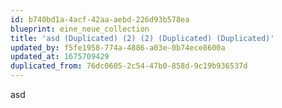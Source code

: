 ```yaml
---
id: b740bd1a-4acf-42aa-aebd-226d93b578ea
blueprint: eine_neue_collection
title: 'asd (Duplicated) (2) (2) (Duplicated) (Duplicated)'
updated_by: f5fe1958-774a-4886-a03e-0b74ece8600a
updated_at: 1675709429
duplicated_from: 76dc0605-2c54-47b0-858d-9c19b936537d
---
```

asd